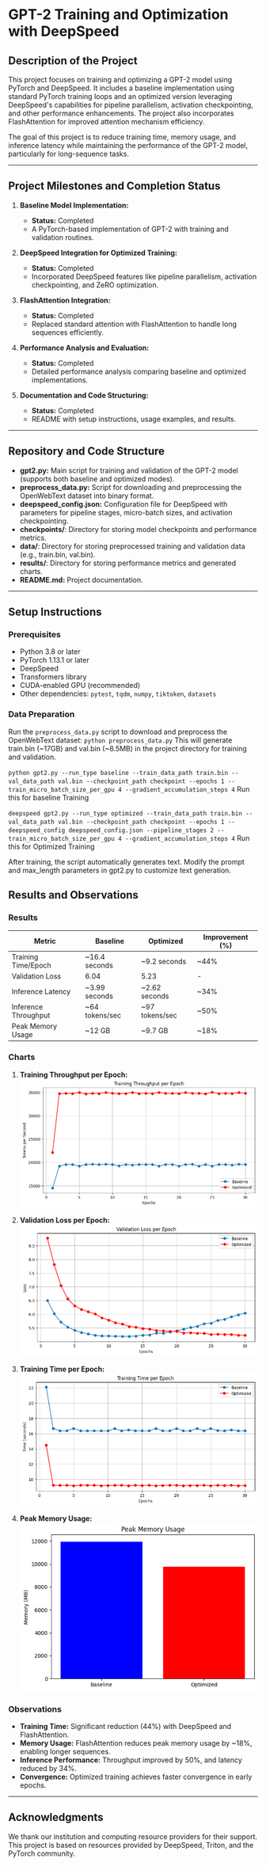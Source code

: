 # **GPT-2 Training and Optimization with DeepSpeed**

## **Description of the Project**
This project focuses on training and optimizing a GPT-2 model using PyTorch and DeepSpeed. It includes a baseline implementation using standard PyTorch training loops and an optimized version leveraging DeepSpeed's capabilities for pipeline parallelism, activation checkpointing, and other performance enhancements. The project also incorporates FlashAttention for improved attention mechanism efficiency.

The goal of this project is to reduce training time, memory usage, and inference latency while maintaining the performance of the GPT-2 model, particularly for long-sequence tasks.

---

## **Project Milestones and Completion Status**

1. **Baseline Model Implementation:**  
   - **Status:** Completed  
   - A PyTorch-based implementation of GPT-2 with training and validation routines.

2. **DeepSpeed Integration for Optimized Training:**  
   - **Status:** Completed  
   - Incorporated DeepSpeed features like pipeline parallelism, activation checkpointing, and ZeRO optimization.

3. **FlashAttention Integration:**  
   - **Status:** Completed  
   - Replaced standard attention with FlashAttention to handle long sequences efficiently.

4. **Performance Analysis and Evaluation:**  
   - **Status:** Completed  
   - Detailed performance analysis comparing baseline and optimized implementations.

5. **Documentation and Code Structuring:**  
   - **Status:** Completed  
   - README with setup instructions, usage examples, and results.

---

## **Repository and Code Structure**

- **gpt2.py:** Main script for training and validation of the GPT-2 model (supports both baseline and optimized modes).  
- **preprocess_data.py:** Script for downloading and preprocessing the OpenWebText dataset into binary format.  
- **deepspeed_config.json:** Configuration file for DeepSpeed with parameters for pipeline stages, micro-batch sizes, and activation checkpointing.  
- **checkpoints/**: Directory for storing model checkpoints and performance metrics.  
- **data/**: Directory for storing preprocessed training and validation data (e.g., train.bin, val.bin).  
- **results/**: Directory for storing performance metrics and generated charts.  
- **README.md:** Project documentation.

---

## **Setup Instructions**

### **Prerequisites**
- Python 3.8 or later  
- PyTorch 1.13.1 or later  
- DeepSpeed  
- Transformers library  
- CUDA-enabled GPU (recommended)  
- Other dependencies: `pytest`, `tqdm`, `numpy`, `tiktoken`, `datasets`

### **Data Preparation**
Run the `preprocess_data.py` script to download and preprocess the OpenWebText dataset:
`python preprocess_data.py` This will generate train.bin (~17GB) and val.bin (~8.5MB) in the project directory for training and validation.

`python gpt2.py --run_type baseline --train_data_path train.bin --val_data_path val.bin --checkpoint_path checkpoint --epochs 1 --train_micro_batch_size_per_gpu 4 --gradient_accumulation_steps 4` Run this for baseline Training

`deepspeed gpt2.py --run_type optimized --train_data_path train.bin --val_data_path val.bin --checkpoint_path checkpoint --epochs 1 --deepspeed_config deepspeed_config.json --pipeline_stages 2 --train_micro_batch_size_per_gpu 4 --gradient_accumulation_steps 4` Run this for Optimized Training

After training, the script automatically generates text. Modify the prompt and max_length parameters in gpt2.py to customize text generation.



## **Results and Observations**

### **Results**

| Metric              | Baseline         | Optimized         | Improvement (%) |  
|---------------------|------------------|-------------------|-----------------|  
| Training Time/Epoch | ~16.4 seconds    | ~9.2 seconds      | ~44%            |  
| Validation Loss     | 6.04             | 5.23              | -               |  
| Inference Latency   | ~3.99 seconds    | ~2.62 seconds     | ~34%            |  
| Inference Throughput| ~64 tokens/sec   | ~97 tokens/sec    | ~50%            |  
| Peak Memory Usage   | ~12 GB           | ~9.7 GB           | ~18%            |  

### **Charts**

1. **Training Throughput per Epoch:**  
   ![Training Throughput](docs/Training_throughput_per_epoch.png)

2. **Validation Loss per Epoch:**  
   ![Validation Loss](docs/Validation_loss_per_epoch.png)

3. **Training Time per Epoch:**  
   ![Training Time](docs/Training_time_per_epoch.png)

4. **Peak Memory Usage:**  
   ![Peak Memory Usage](docs/Peak_memory_usage.png)

### **Observations**
- **Training Time:** Significant reduction (44%) with DeepSpeed and FlashAttention.  
- **Memory Usage:** FlashAttention reduces peak memory usage by ~18%, enabling longer sequences.  
- **Inference Performance:** Throughput improved by 50%, and latency reduced by 34%.  
- **Convergence:** Optimized training achieves faster convergence in early epochs.

---

## **Acknowledgments**
We thank our institution and computing resource providers for their support. This project is based on resources provided by DeepSpeed, Triton, and the PyTorch community.


